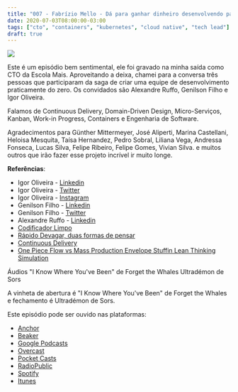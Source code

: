 ```yaml
---
title: "007 - Fabrízio Mello - Dá para ganhar dinheiro desenvolvendo para o PostgreSQL"
date: 2020-07-03T08:00:00-03:00
tags: ["cto", "containers", "kubernetes", "cloud native", "tech lead"]
draft: true
---
```

![](/images/pontocafe_006.png)

Este é um episódio bem sentimental, ele foi gravado na minha saída como CTO da Escola Mais. Aproveitando a deixa, chamei para a conversa três pessoas que participaram da saga de criar uma equipe de desenvolvimento praticamente do zero. Os convidados são Alexandre Ruffo, Genilson Filho e Igor Oliveira. 

Falamos de Continuous Delivery, Domain-Driven Design, Micro-Serviços, Kanban, Work-in Progress, Containers e Engenharia de Software. 

Agradecimentos para Günther Mittermeyer, José Aliperti, Marina Castellani, Heloisa Mesquita, Taísa Hernandez, Pedro Sobral, Liliana Vega, Andressa Fonseca, Lucas Silva, Felipe Ribeiro, Felipe Gomes, Vivian Silva. e muitos outros que irão fazer esse projeto incrível ir muito longe.


**Referências**:
* Igor Oliveira - [Linkedin](https://www.linkedin.com/in/igorolivei)
* Igor Oliveira - [Twitter](https://twitter/igorolivei)
* Igor Oliveira - [Instagram](https://www.instagram.com/igorolivei)
* Genilson Filho - [Linkedin](https://www.linkedin.com/in/jgdsfilho)
* Genilson Filho - [Twitter](https://twitter/jgdsfilho)
* Alexandre Ruffo - [Linkedin](https://www.linkedin.com/in/alexandre-ruffo)
* [Codificador Limpo](https://www.amazon.com.br/Codificador-Limpo-Bob-Martin/dp/8576086476)
* [Rápido Devagar, duas formas de pensar](https://www.amazon.com.br/Rápido-devagar-Duas-formas-pensar-ebook/dp/B00A3D1A44)
* [Continuous Delivery](https://www.amazon.com.br/Continuous-Delivery-Deployment-Automation-Addison-Wesley-ebook/dp/B003YMNVC0)
* [One Piece Flow vs Mass Production Envelope Stuffin Lean Thinking Simulation](https://www.youtube.com/watch?v=Dr67i5SdXiM&feature=youtu.be)

Áudios
"I Know Where You've Been" de Forget the Whales Ultradémon de Sors

A vinheta de abertura é "I Know Where You've Been" de Forget the Whales e fechamento é Ultradémon de Sors.

Este episódio pode ser ouvido nas plataformas:
* [Anchor](https://anchor.fm/pontocafe)
* [Beaker](https://www.breaker.audio/ponto-cafe)
* [Google Podcasts](https://www.google.com/podcasts?feed=aHR0cHM6Ly9hbmNob3IuZm0vcy81OWRkZTI0L3BvZGNhc3QvcnNz)
* [Overcast](https://overcast.fm/itunes1513597862/pontocaf-podcast-uma-conversa-sobre-tecnologias-e-as-coisas-que-est-o-em-volta)
* [Pocket Casts](https://pca.st/1cbp2reg)
* [RadioPublic](https://radiopublic.com/ponto-caf-G2pjqv)
* [Spotify](https://open.spotify.com/show/3HzpEbfhFBGPNba8PADIhP)
* [Itunes](https://podcasts.apple.com/us/podcast/pontocaf%C3%A9-podcast-%C3%A9-uma-conversa-sobre-tecnologias/id1513597862)
